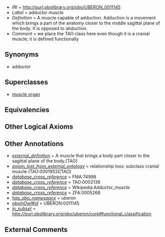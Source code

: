  * *IRI* = http://purl.obolibrary.org/obo/UBERON_0011145
 * *Label* = adductor muscle
 * *Definition* = A muscle capable of adduction. Adduction is a movement which brings a part of the anatomy closer to the middle sagittal plane of the body. It is opposed to abduction.
 * *Comment* = we place the TAO class here even though it is a cranial muscle; it is defined functionally

## Synonyms

 * adductor

## Superclasses

 * [muscle organ](../../UBERON/30/UBERON_0001630.md)

## Equivalencies


## Other Logical Axioms


## Other Annotations

 * *[external_definition](../../UBPROP/01/UBPROP_0000001.md)* = A muscle that brings a body part closer to the sagittal plane of the body.[TAO]
 * *[axiom_lost_from_external_ontology](../../UBPROP/02/UBPROP_0000002.md)* = relationship loss: subclass cranial muscle (TAO:0001953)[TAO]
 * *[database_cross_reference](../../ef/oboInOwl#hasDbXref.md)* = FMA:74998
 * *[database_cross_reference](../../ef/oboInOwl#hasDbXref.md)* = TAO:0002136
 * *[database_cross_reference](../../ef/oboInOwl#hasDbXref.md)* = Wikipedia:Adductor_muscle
 * *[database_cross_reference](../../ef/oboInOwl#hasDbXref.md)* = ZFA:0005268
 * *[has_obo_namespace](../../ce/oboInOwl#hasOBONamespace.md)* = uberon
 * *[oboInOwl#id](../../id/oboInOwl#id.md)* = UBERON:0011145
 * *[in_subset](../../et/oboInOwl#inSubset.md)* = http://purl.obolibrary.org/obo/uberon/core#functional_classification

## External Comments

